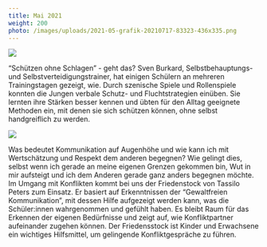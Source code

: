 ```yaml
---
title: Mai 2021
weight: 200
photo: /images/uploads/2021-05-grafik-20210717-83323-436x335.png
---
```

![](/images/uploads/2021-05-grafik-20210717-83323-436x335.png)

“Schützen ohne Schlagen” - geht das? Sven Burkard, Selbstbehauptungs- und Selbstverteidigungstrainer, hat einigen Schülern an mehreren Trainingstagen gezeigt, wie. Durch szenische Spiele und Rollenspiele konnten die Jungen verbale Schutz- und Fluchtstrategien einüben. Sie lernten ihre Stärken besser kennen und übten für den Alltag geeignete Methoden ein, mit denen sie sich schützen können, ohne selbst handgreiflich zu werden.

![](/images/uploads/2021-05-grafik-20210717-84803-436x897.png)

Was bedeutet Kommunikation auf Augenhöhe und wie kann ich mit Wertschätzung und Respekt dem anderen begegnen? Wie gelingt dies, selbst wenn ich gerade an meine eigenen Grenzen gekommen bin, Wut in mir aufsteigt und ich dem Anderen gerade ganz anders begegnen möchte. Im Umgang mit Konflikten kommt bei uns der Friedenstock von Tassilo Peters zum Einsatz. Er basiert auf Erkenntnissen der “Gewaltfreien Kommunikation”, mit dessen Hilfe aufgezeigt werden kann, was die Schüler:innen wahrgenommen und gefühlt haben. Es bleibt Raum für das Erkennen der eigenen Bedürfnisse und zeigt auf, wie Konfliktpartner aufeinander zugehen können. Der Friedensstock ist Kinder und Erwachsene ein wichtiges Hilfsmittel, um gelingende Konfliktgespräche zu führen.